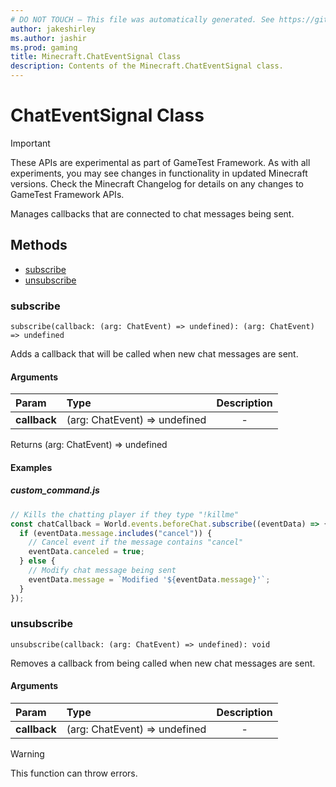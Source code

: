 ```yaml
---
# DO NOT TOUCH — This file was automatically generated. See https://github.com/Mojang/MinecraftScriptingApiDocsGenerator to modify descriptions, examples, etc.
author: jakeshirley
ms.author: jashir
ms.prod: gaming
title: Minecraft.ChatEventSignal Class
description: Contents of the Minecraft.ChatEventSignal class.
---
```

# ChatEventSignal Class
>[!IMPORTANT]
>These APIs are experimental as part of GameTest Framework. As with all experiments, you may see changes in functionality in updated Minecraft versions. Check the Minecraft Changelog for details on any changes to GameTest Framework APIs.

Manages callbacks that are connected to chat messages being sent.


## Methods
- [subscribe](#subscribe)
- [unsubscribe](#unsubscribe)
  
### **subscribe**
`
subscribe(callback: (arg: ChatEvent) => undefined): (arg: ChatEvent) => undefined
`

Adds a callback that will be called when new chat messages are sent.
#### Arguments
| Param | Type | Description |
| :--- | :--- | :---: |
| **callback** | (arg: ChatEvent) => undefined | - |

Returns (arg: ChatEvent) => undefined


#### Examples
##### ***custom_command.js***
```javascript
// Kills the chatting player if they type "!killme"
const chatCallback = World.events.beforeChat.subscribe((eventData) => {
  if (eventData.message.includes("cancel")) {
    // Cancel event if the message contains "cancel"
    eventData.canceled = true;
  } else {
    // Modify chat message being sent
    eventData.message = `Modified '${eventData.message}'`;
  }
});

```
### **unsubscribe**
`
unsubscribe(callback: (arg: ChatEvent) => undefined): void
`

Removes a callback from being called when new chat messages are sent.
#### Arguments
| Param | Type | Description |
| :--- | :--- | :---: |
| **callback** | (arg: ChatEvent) => undefined | - |


> [!WARNING]
> This function can throw errors.

